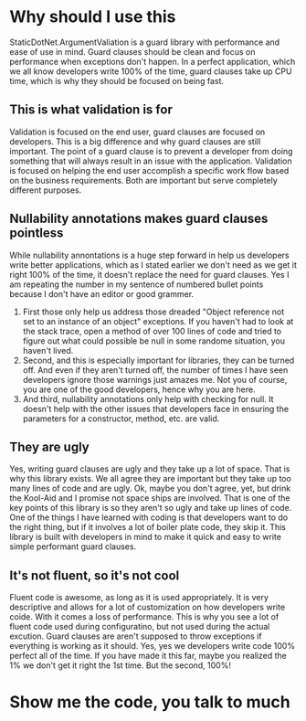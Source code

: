 # Why should I use this

StaticDotNet.ArgumentValiation is a guard library with performance and ease of use in mind.  Guard clauses should be clean and focus on performance when exceptions don't happen. In a perfect application, which we all know developers write 100% of the time, guard clauses take up CPU time, which is why they should be focused on being fast.

## This is what validation is for

Validation is focused on the end user, guard clauses are focused on developers.  This is a big difference and why guard clauses are still important.  The point of a guard clause is to prevent a developer from doing something that will always result in an issue with the application.  Validation is focused on helping the end user accomplish a specific work flow based on the business requirements.  Both are important but serve completely different purposes.

## Nullability annotations makes guard clauses pointless

While nullability annontations is a huge step forward in help us developers write better applications, which as I stated earlier we don't need as we get it right 100% of the time, it doesn't replace the need for guard clauses.  Yes I am repeating the number in my sentence of numbered bullet points because I don't have an editor or good grammer.

1. First those only help us address those dreaded "Object reference not set to an instance of an object" exceptions. If you haven't had to look at the stack trace, open a method of over 100 lines of code and tried to figure out what could possible be null in some randome situation, you haven't lived.
2. Second, and this is especially important for libraries, they can be turned off.  And even if they aren't turned off, the number of times I have seen developers ignore those warnings just amazes me. Not you of course, you are one of the good developers, hence why you are here.
3. And third, nullability annotations only help with checking for null. It doesn't help with the other issues that developers face in ensuring the parameters for a constructor, method, etc. are valid.

## They are ugly

Yes, writing guard clauses are ugly and they take up a lot of space.  That is why this library exists. We all agree they are important but they take up too many lines of code and are ugly.  Ok, maybe you don't agree, yet, but drink the Kool-Aid and I promise not space ships are involved.  That is one of the key points of this library is so they aren't so ugly and take up lines of code. One of the things I have learned with coding is that developers want to do the right thing, but if it involves a lot of boiler plate code, they skip it.  This library is built with developers in mind to make it quick and easy to write simple performant guard clauses.

## It's not fluent, so it's not cool

Fluent code is awesome, as long as it is used appropriately. It is very descriptive and allows for a lot of customization on how developers write coide. With it comes a loss of performance.  This is why you see a lot of fluent code used during configuratino, but not used during the actual excution.  Guard clauses are aren't supposed to throw exceptions if everything is working as it should.  Yes, yes we developers write code 100% perfect all of the time.  If you have made it this far, maybe you realized the 1% we don't get it right the 1st time.  But the second, 100%!

# Show me the code, you talk to much


